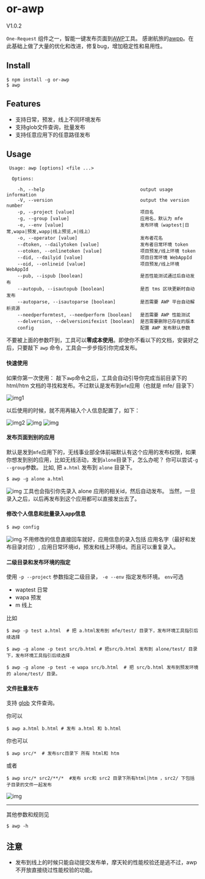# or-awp

V1.0.2

`One-Request` 组件之一，智能一键发布页面到[AWP](http://h5.taobao.org)工具。
感谢航旅的[awpp](http://gitlab.alibaba-inc.com/trip-tools/awpp/tree/master)。在此基础上做了大量的优化和改进，修复bug，增加稳定性和易用性。

## Install
```
$ npm install -g or-awp
$ awp
```

## Features

+ 支持日常，预发，线上不同环境发布
+ 支持glob文件查询，批量发布
+ 支持任意应用下的任意路径发布

## Usage

```
 Usage: awp [options] <file ...>

  Options:

    -h, --help                                   output usage information
    -V, --version                                output the version number
    -p, --project [value]                        项目名
    -g, --group [value]                          应用名，默认为 mfe 
    -e, --env [value]                            发布环境（waptest|日常,wapa|预发,wapp|线上预览,m|线上）
    -o, --operator [value]                       发布者花名
    --dtoken, --dailytoken [value]               发布者日常环境 token
    --otoken, --onlinetoken [value]              项目预发/线上环境 token
    --did, --dailyid [value]                     项目日常环境 WebAppId
    --oid, --onlineid [value]                    项目预发/线上环境 WebAppId
    --pub, --ispub [boolean]                     是否性能测试通过后自动发布
    --autopub, --isautopub [boolean]             是否 tms 区块更新时自动发布
    --autoparse, --isautoparse [boolean]         是否需要 AWP 平台自动解析资源
    --needperformtest, --needperform [boolean]   是否需要 AWP 性能测试
    --delversion, --delversionifexist [boolean]  是否需要删除已存在的版本
    config                                       配置 AWP 发布默认参数

```
不要被上面的参数吓到，工具可以**零成本使用**。即使你不看以下的文档，安装好之后，只要敲下 `awp` 命令，工具会一步步指引你完成发布。

#### 快速使用
如果你第一次使用：
敲下`awp`命令之后，工具会自动引导你完成当前目录下的html/htm 文档的寻找和发布。不过默认是发布到`mfe`应用（也就是 mfe/ 目录下）

![img1](http://gw.alicdn.com/tfscom/TB1msCZHXXXXXcXXXXX2fX72VXX-1214-438.png)

以后使用的时候，就不用再输入个人信息配置了，如下：

![img2](http://gw.alicdn.com/tfscom/TB1EmCWHXXXXXXnXpXX.hgN3VXX-1186-160.png)
![img](http://gw.alicdn.com/tfscom/TB1RKWYHXXXXXc2XXXXT6Xs2VXX-1184-130.png)
![img](http://gw.alicdn.com/tfscom/TB1BFGUHXXXXXckXpXX7jun1FXX-1182-216.png)

#### 发布页面到别的应用

默认是发到`mfe`应用下的，无线事业部全体前端默认有这个应用的发布权限，如果你想发到别的应用，比如无线活动，发到`alone`目录下，怎么办呢？
你可以尝试`-g --group`参数。
比如, 把 `a.html` 发布到 `alone` 目录下。
```
$ awp -g alone a.html
```
![img](http://gw.alicdn.com/tfscom/TB1W29UHXXXXXbYXpXXvFh05VXX-1192-332.png)
工具也会指引你先录入 alone 应用的相关id，然后自动发布。
当然，一旦录入之后，以后再发布到这个应用都可以直接发出去了。

#### 修改个人信息和批量录入app信息

```
$ awp config
```
![img](http://gw.alicdn.com/tfscom/TB17fOYHXXXXXXaXpXXJrJV5VXX-1192-278.png)
不用修改的信息直接回车就好，应用信息的录入包括 应用名字（最好和发布目录对应）, 应用日常环境id，预发和线上环境id。而且可以重复录入。

#### 二级目录和发布环境的指定

使用 `-p --project` 参数指定二级目录， `-e --env` 指定发布环境。
`env`可选
+ waptest 日常
+ wapa 预发
+ m 线上

比如
```
$ awp -p test a.html  # 把 a.html发布到 mfe/test/ 目录下，发布环境工具指引后续选择
```
```
$ awp -g alone -p test src/b.html # 把src/b.html 发布到 alone/test/ 目录下，发布环境工具指引后续选择
```
```
$ awp -g alone -p test -e wapa src/b.html  # 把 src/b.html 发布到预发环境的 alone/test/ 目录。
```

#### 文件批量发布
支持 [glob](https://www.npmjs.com/package/glob) 文件查询。

你可以
```
$ awp a.html b.html # 发布 a.html 和 b.html
```
你也可以
```
$ awp src/*  # 发布src目录下 所有 html和 htm
```
或者
```
$ awp src/* src2/**/*  #发布 src和 src2 目录下所有html|htm ，src2/ 下包括子目录的文件一起发布
```
![img](http://gw.alicdn.com/tfscom/TB1a.CPHXXXXXataXXXeO7Q8XXX-1196-530.png)


------------------------
其他参数和规则见 
```
$ awp -h
```

## 注意

+ 发布到线上的时候只能自动提交发布单，摩天轮的性能校验还是逃不过，awp不开放直接绕过性能校验的功能。
